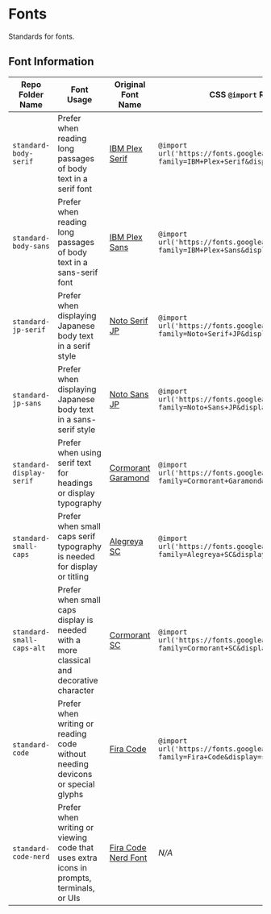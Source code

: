 # Fonts

Standards for fonts.

## Font Information


| Repo Folder Name          | Font Usage                                                                                     | Original Font Name                                                           | CSS `@import` Rule                                                                                                              |
|------------------------   |----------------------------------------------------------------------------------------------- |------------------------------------------------------------------            |---------------------------------------------------------------------------------------------------------------------------------|
| `standard-body-serif`     | Prefer when reading long passages of body text in a serif font                                 | [IBM Plex Serif](https://fonts.google.com/specimen/IBM+Plex+Serif)           | `@import url('https://fonts.googleapis.com/css2?family=IBM+Plex+Serif&display=swap');`                                          |
| `standard-body-sans`      | Prefer when reading long passages of body text in a sans-serif font                            | [IBM Plex Sans](https://fonts.google.com/specimen/IBM+Plex+Sans)             | `@import url('https://fonts.googleapis.com/css2?family=IBM+Plex+Sans&display=swap');`                                           |
| `standard-jp-serif`       | Prefer when displaying Japanese body text in a serif style                                     | [Noto Serif JP](https://fonts.google.com/noto/specimen/Noto+Serif+JP)        | `@import url('https://fonts.googleapis.com/css2?family=Noto+Serif+JP&display=swap');`                                           |
| `standard-jp-sans`        | Prefer when displaying Japanese body text in a sans-serif style                                | [Noto Sans JP](https://fonts.google.com/noto/specimen/Noto+Sans+JP)          | `@import url('https://fonts.googleapis.com/css2?family=Noto+Sans+JP&display=swap');`                                            |
| `standard-display-serif`  | Prefer when using serif text for headings or display typography                                | [Cormorant Garamond](https://fonts.google.com/specimen/Cormorant+Garamond)   | `@import url('https://fonts.googleapis.com/css2?family=Cormorant+Garamond&display=swap');`                                      |
| `standard-small-caps`     | Prefer when small caps serif typography is needed for display or titling                       | [Alegreya SC](https://fonts.google.com/specimen/Alegreya+SC)                 | `@import url('https://fonts.googleapis.com/css2?family=Alegreya+SC&display=swap');`                                             |
| `standard-small-caps-alt` | Prefer when small caps display is needed with a more classical and decorative character        | [Cormorant SC](https://fonts.google.com/specimen/Cormorant+SC)               | `@import url('https://fonts.googleapis.com/css2?family=Cormorant+SC&display=swap');`                                            |
| `standard-code`           | Prefer when writing or reading code without needing devicons or special glyphs                 | [Fira Code](https://fonts.google.com/specimen/Fira+Code)                     | `@import url('https://fonts.googleapis.com/css2?family=Fira+Code&display=swap');`                                               |
| `standard-code-nerd`      | Prefer when writing or viewing code that uses extra icons in prompts, terminals, or UIs        | [Fira Code Nerd Font](https://www.nerdfonts.com/font-downloads)              | *N/A*                                                                                                                           |


